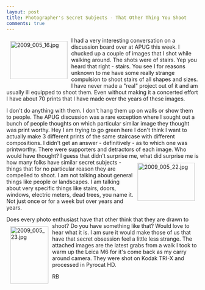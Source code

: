 ```yaml
---
layout: post
title: Photographer's Secret Subjects - That Other Thing You Shoot
comments: true
---
```

<a rel="lightbox" href="/wp-content/uploads/2009/10/2009_005_16.jpg"><img title="2009_005_16.jpg" src="/wp-content/uploads/2009/10/.thumbs/.2009_005_16.jpg" border="0" alt="2009_005_16.jpg" hspace="10" vspace="10" width="150" height="100" align="left" /></a>I had a very interesting conversation on a discussion board over at APUG this week. I chucked up a couple of images that I shot while walking around. The shots were of stairs. Yep you heard that right - stairs. You see I for reasons unknown to me have some really strange compulsion to shoot stairs of all shapes and sizes. I have never made a "real" project out of it and am usually ill equipped to shoot them. Even without making it a concerted effort I have about 70 prints that I have made over the years of these images.

I don't do anything with them. I don't hang them up on walls or show them to people. The APUG discussion was a rare exception where I sought out a bunch of people thoughts on which particular similar image they thought was print worthy. Hey I am trying to go green here I don't think I want to actually make 3 different prints of the same staircase with different compositions. I didn't get an answer - definitively - as to which one was printworthy. There were supporters and detractors of each image. Who would have thought? I guess that didn't surprise me, what did surprise me is how many folks have similar secret<a rel="lightbox" href="/wp-content/uploads/2009/10/2009_005_22.jpg"><img title="2009_005_22.jpg" src="/wp-content/uploads/2009/10/.thumbs/.2009_005_22.jpg" border="0" alt="2009_005_22.jpg" hspace="10" vspace="10" width="150" height="100" align="right" /></a> subjects - things that for no particular reason they are compelled to shoot. I am not talking about general things like people or landscapes. I am talking about very specific things like stairs, doors, windows, electric meters, dead trees, you name it. Not just once or for a week but over years and years.

Does every photo enthusiast have that other think that they are <a rel="lightbox" href="/wp-content/uploads/2009/10/2009_005_23.jpg"><img title="2009_005_23.jpg" src="/wp-content/uploads/2009/10/.thumbs/.2009_005_23.jpg" border="0" alt="2009_005_23.jpg" hspace="10" vspace="10" width="100" height="150" align="left" /></a>drawn to shoot? Do you have something like that? Would love to hear what it is. I am sure it would make those of us that have that secret obsession feel a little less strange. The attached images are the latest grabs from a walk I took to warm up the Leica M6 for it's come back as my carry around camera. They were shot on Kodak TRI-X and processed in Pyrocat HD.

RB
